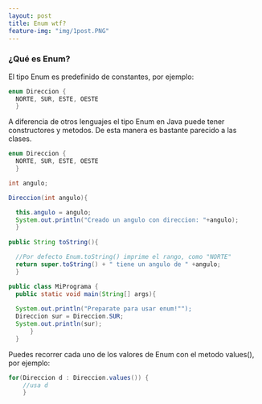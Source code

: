 ```yaml
---
layout: post
title: Enum wtf?
feature-img: "img/1post.PNG"
---
```


### ¿Qué es Enum?

El tipo Enum es predefinido de constantes, por ejemplo:

  
```java
enum Direccion {
  NORTE, SUR, ESTE, OESTE
  }
```

A diferencia de otros lenguajes el tipo Enum en Java puede tener constructores y metodos. De esta manera es bastante parecido a las clases.

  
```java
enum Direccion {
  NORTE, SUR, ESTE, OESTE
  }

int angulo;

Direccion(int angulo){

  this.angulo = angulo;
  System.out.println("Creado un angulo con direccion: "+angulo);
  }
  
public String toString(){

  //Por defecto Enum.toString() imprime el rango, como "NORTE"
  return super.toString() + " tiene un angulo de " +angulo;
  }

public class MiPrograma {
  public static void main(String[] args){
  
  System.out.println("Preparate para usar enum!"");
  Direccion sur = Direccion.SUR;
  System.out.println(sur);
      }
  }
```

Puedes recorrer cada uno de los valores de Enum con el metodo values(), por ejemplo:

```java
for(Direccion d : Direccion.values()) {
    //usa d
    }
```

